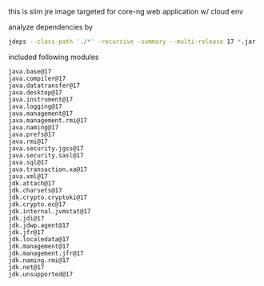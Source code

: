 this is slim jre image targeted for core-ng web application w/ cloud env

analyze dependencies by

```bash
jdeps --class-path './*' -recursive -summary --multi-release 17 *.jar
```

included following modules

```
java.base@17
java.compiler@17
java.datatransfer@17
java.desktop@17
java.instrument@17
java.logging@17
java.management@17
java.management.rmi@17
java.naming@17
java.prefs@17
java.rmi@17
java.security.jgss@17
java.security.sasl@17
java.sql@17
java.transaction.xa@17
java.xml@17
jdk.attach@17
jdk.charsets@17
jdk.crypto.cryptoki@17
jdk.crypto.ec@17
jdk.internal.jvmstat@17
jdk.jdi@17
jdk.jdwp.agent@17
jdk.jfr@17
jdk.localedata@17
jdk.management@17
jdk.management.jfr@17
jdk.naming.rmi@17
jdk.net@17
jdk.unsupported@17
```
